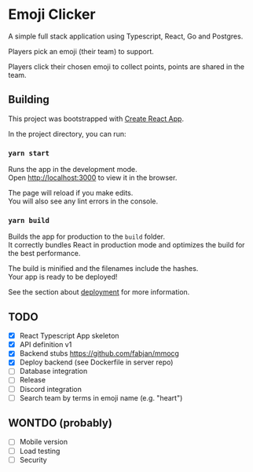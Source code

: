 # Emoji Clicker

A simple full stack application using Typescript, React, Go and Postgres.

Players pick an emoji (their team) to support.

Players click their chosen emoji to collect points, points are shared in
the team.

## Building

This project was bootstrapped with [Create React App](https://github.com/facebook/create-react-app).

In the project directory, you can run:

### `yarn start`

Runs the app in the development mode.\
Open [http://localhost:3000](http://localhost:3000) to view it in the browser.

The page will reload if you make edits.\
You will also see any lint errors in the console.

### `yarn build`

Builds the app for production to the `build` folder.\
It correctly bundles React in production mode and optimizes the build for the best performance.

The build is minified and the filenames include the hashes.\
Your app is ready to be deployed!

See the section about [deployment](https://facebook.github.io/create-react-app/docs/deployment) for more information.

## TODO

- [x] React Typescript App skeleton
- [x] API definition v1
- [x] Backend stubs https://github.com/fabjan/mmocg
- [x] Deploy backend (see Dockerfile in server repo)
- [ ] Database integration
- [ ] Release
- [ ] Discord integration
- [ ] Search team by terms in emoji name (e.g. "heart")

## WONTDO (probably)

- [ ] Mobile version
- [ ] Load testing
- [ ] Security

